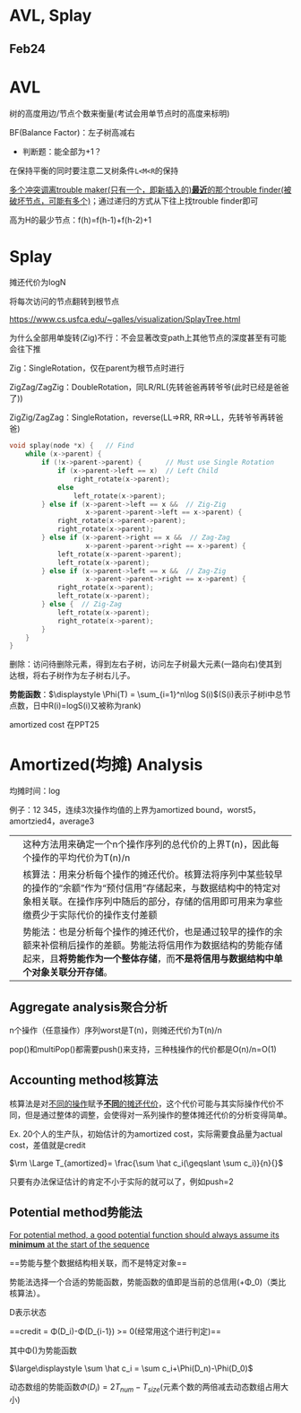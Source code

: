 # AVL, Splay

## Feb24

# AVL

树的高度用边/节点个数来衡量(考试会用单节点时的高度来标明)

BF(Balance Factor)：左子树高减右

* 判断题：能全部为+1？

在保持平衡的同时要注意二叉树条件`L<M<R`的保持

<u>多个冲突调离trouble maker(只有一个，即新插入的)**最近**的那个trouble finder(被破坏节点，可能有多个)</u>；通过递归的方式从下往上找trouble finder即可

高为H的最少节点：f(h)=f(h-1)+f(h-2)+1

# Splay

摊还代价为logN

将每次访问的节点翻转到根节点

https://www.cs.usfca.edu/~galles/visualization/SplayTree.html

为什么全部用单旋转(Zig)不行：不会显著改变path上其他节点的深度甚至有可能会往下推

Zig：SingleRotation，仅在parent为根节点时进行

ZigZag/ZagZig：DoubleRotation，同LR/RL(先转爸爸再转爷爷(此时已经是爸爸了))

ZigZig/ZagZag：SingleRotation，reverse(LL$\Rightarrow$RR, RR$\Rightarrow$LL，先转爷爷再转爸爸)

```c++
void splay(node *x) {	// Find
	while (x->parent) {
		if (!x->parent->parent) {      // Must use Single Rotation
			if (x->parent->left == x)  // Left Child
				right_rotate(x->parent);
			else
				left_rotate(x->parent);
		} else if (x->parent->left == x &&  // Zig-Zig
		           x->parent->parent->left == x->parent) {
			right_rotate(x->parent->parent);
			right_rotate(x->parent);
		} else if (x->parent->right == x &&  // Zag-Zag
		           x->parent->parent->right == x->parent) {
			left_rotate(x->parent->parent);
			left_rotate(x->parent);
		} else if (x->parent->left == x &&  // Zag-Zig
		           x->parent->parent->right == x->parent) {
			right_rotate(x->parent);
			left_rotate(x->parent);
		} else {  // Zig-Zag
			left_rotate(x->parent);
			right_rotate(x->parent);
		}
	}
}
```

删除：访问待删除元素，得到左右子树，访问左子树最大元素(一路向右)使其到 达根，将右子树作为左子树右儿子。

**势能函数**：$\displaystyle \Phi(T) = \sum_{i=1}^n\log S(i)$(S(i)表示子树i中总节点数，日中R(i)=logS(i)又被称为rank)

amortized cost 在PPT25

# Amortized(均摊) Analysis

均摊时间：log

例子：12 345，连续3次操作均值的上界为amortized bound，worst5，amortzied4，average3

|      |                                                              |
| ---- | ------------------------------------------------------------ |
|      | 这种方法用来确定一个n个操作序列的总代价的上界T(n)，因此每个操作的平均代价为T(n)/n |
|      | 核算法：用来分析每个操作的摊还代价。核算法将序列中某些较早的操作的“余额”作为“预付信用”存储起来，与数据结构中的特定对象相关联。在操作序列中随后的部分，存储的信用即可用来为拿些缴费少于实际代价的操作支付差额 |
|      | 势能法：也是分析每个操作的摊还代价，也是通过较早的操作的余额来补偿稍后操作的差额。势能法将信用作为数据结构的势能存储起来，且**将势能作为一个整体存储**，而**不是将信用与数据结构中单个对象关联分开存储**。 |



## Aggregate analysis聚合分析

n个操作（任意操作）序列worst是T(n)，则摊还代价为T(n)/n

pop()和multiPop()都需要push()来支持，三种栈操作的代价都是O(n)/n=O(1)

## Accounting method核算法

核算法是对<u>不同的操作</u>赋予<u>**不同**的摊还代价</u>，这个代价可能与其实际操作代价不同，但是通过整体的调整，会使得对一系列操作的整体摊还代价的分析变得简单。

Ex. 20个人的生产队，初始估计的为amortized cost，实际需要食品量为actual cost，差值就是credit

$\rm \Large T_{amortized}= \frac{\sum \hat c_i(\geqslant \sum c_i)}{n}{}$

只要有办法保证估计的肯定不小于实际的就可以了，例如push=2

## Potential method势能法

<u>For potential method, a good potential function should always assume its **minimum** at the start of the sequence</u>

==势能与整个数据结构相关联，而不是特定对象==

势能法选择一个合适的势能函数，势能函数的值即是当前的总信用(+Φ_0)（类比核算法）。

D表示状态

==credit = Φ(D\_i)-Φ(D\_{i-1}) >= 0(经常用这个进行判定)==

其中Φ()为势能函数

$\large\displaystyle \sum \hat c_i = \sum c_i+\Phi(D_n)-\Phi(D_0)$

动态数组的势能函数$\Phi(D_i) = 2T_{num}-T_{size}$(元素个数的两倍减去动态数组占用大小)